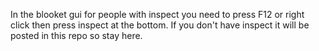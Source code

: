 In the blooket gui for people with inspect you need to press F12 or right click then press inspect at the bottom.
If you don't have inspect it will be posted in this repo so stay here.

